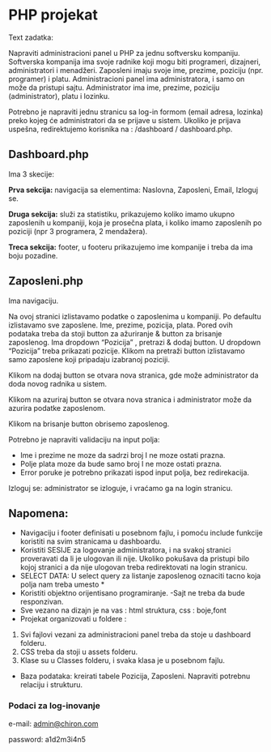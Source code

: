 # PHP projekat
Text zadatka:

Napraviti administracioni panel u PHP za jednu softversku kompaniju. Softverska kompanija ima svoje radnike koji mogu biti programeri, dizajneri, administratori i menadžeri. Zaposleni imaju svoje ime, prezime, poziciju (npr. programer) i platu. Administracioni panel ima administratora, i samo on može da pristupi sajtu. Administrator ima ime, prezime, poziciju (administrator), platu i lozinku.

Potrebno je napraviti jednu stranicu sa log-in formom (email adresa, lozinka) preko kojeg će administratori da se prijave u sistem. Ukoliko je prijava uspešna, redirektujemo korisnika na : /dashboard / dashboard.php.

## Dashboard.php
Ima 3 skecije:

**Prva sekcija:** navigacija sa elementima: Naslovna, Zaposleni, Email, Izloguj se.

**Druga sekcija:** služi za statistiku, prikazujemo koliko imamo ukupno zaposlenih u kompaniji, koja je prosečna plata, i koliko imamo zaposlenih po poziciji (npr 3 programera, 2 mendažera).

**Treca sekcija:** footer, u footeru prikazujemo ime kompanije i treba da ima boju pozadine.

## Zaposleni.php 
Ima navigaciju.

Na ovoj stranici izlistavamo podatke o zaposlenima u kompaniji. Po defaultu izlistavamo sve zaposlene. Ime, prezime, pozicija, plata. Pored ovih podataka treba da stoji button za ažuriranje & button za brisanje zaposlenog.
Ima dropdown “Pozicija” , pretrazi & dodaj button. U dropdown “Pozicija” treba prikazati pozicije. Klikom na pretraži button izlistavamo samo zaposlene koji pripadaju izabranoj poziciji. 

Klikom na dodaj button se otvara nova stranica, gde može administrator da doda novog radnika u sistem. 

Klikom na azuriraj button se otvara nova stranica i administrator može da azurira podatke zaposlenom.

Klikom na brisanje button obrisemo zaposlenog.

Potrebno je napraviti validaciju na input polja: 
 - Ime i prezime ne moze da sadrzi broj I ne moze ostati prazna.
 - Polje plata moze da bude samo broj I ne moze ostati prazna.
 - Error poruke je potrebno prikazati ispod input polja, bez redirekacija.

Izloguj se: administrator se izloguje, i vraćamo ga na login stranicu.
 
 
## Napomena: 
- Navigaciju i footer definisati u posebnom fajlu, i pomoću include funkcije koristiti na svim stranicama u dashboardu.
- Koristiti SESIJE za logovanje administratora, i na svakoj stranici proveravati da li je ulogovan ili nije. Ukoliko pokušava da pristupi bilo kojoj stranici a da nije ulogovan treba redirektovati na login stranicu.
- SELECT DATA: U select query za listanje zaposlenog oznaciti tacno koja polja nam treba umesto *
- Koristiti objektno orijentisano programiranje.
 -Sajt ne treba da bude responzivan.
- Sve vezano na dizajn je na vas : html struktura, css : boje,font
- Projekat organizovati u foldere :
 1. Svi fajlovi vezani za administracioni panel treba da stoje u dashboard folderu.
 2. CSS treba da stoji u assets folderu.
 3. Klase su u Classes folderu, i svaka klasa je u posebnom fajlu.

- Baza podataka: kreirati tabele Pozicija, Zaposleni. Napraviti potrebnu relaciju i strukturu.

### Podaci za log-inovanje
e-mail: admin@chiron.com

password: a1d2m3i4n5
